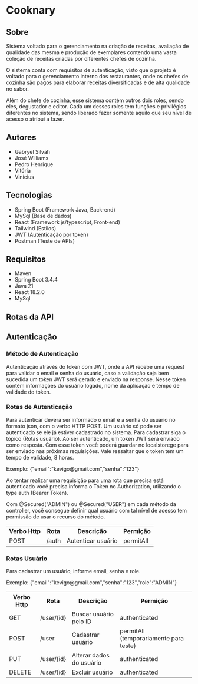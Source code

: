 


# Cooknary

## Sobre

Sistema voltado para o gerenciamento na criação de receitas, avaliação de qualidade das mesma e produção de exemplares
contendo uma vasta coleção de receitas criadas por diferentes chefes de cozinha. 

O sistema conta com requisitos de autenticação, visto que o projeto é voltado para o gerenciamento interno dos restaurantes, 
onde os chefes de cozinha são pagos para elaborar receitas diversificadas e de alta qualidade no sabor. 

Além do chefe de cozinha, esse sistema contém outros dois roles, sendo eles, degustador e editor. Cada um desses roles tem funções e privilégios diferentes no sistema, 
sendo liberado fazer somente aquilo que seu nível de acesso o atribui a fazer.

<p>

  
</p>

## Autores

- Gabryel Silvah
- José Williams
- Pedro Henrique
- Vitória
- Vinícius


## Tecnologias

- Spring Boot (Framework Java, Back-end)
- MySql (Base de dados)
- React (Framework js/typescript, Front-end)
- Tailwind (Estilos)
- JWT (Autenticação por token)
- Postman (Teste de APIs)

## Requisitos

- Maven
- Spring Boot 3.4.4
- Java 21
- React 18.2.0
- MySql

## Rotas da API

## Autenticação

### Método de Autenticação
<p>
Autenticação através do token com JWT, onde a API recebe uma request para validar o email e senha do usuário, caso a validação seja bem sucedida um token JWT será gerado e enviado na response. Nesse token contém informações do usuário logado, nome da aplicação e tempo de validade do token.
</p>

### Rotas de Autenticação

<p>
  Para autenticar deverá ser informado o email e a senha do usuário no formato json, com o verbo HTTP POST.
  Um usuário só pode ser autenticado se ele já estiver cadastrado no sistema. Para cadastrar siga o tópico (Rotas usuário).
  Ao ser autenticado, um token JWT será enviado como resposta. Com esse token você poderá guardar no localstorege para ser enviado nas próximas 
  requisições. Vale ressaltar que o token tem um tempo de validade, 8 horas.
</p>

<p>
  Exemplo: {"email":"kevigo@gmail.com","senha":"123"}
</p>

<p>
  Ao tentar realizar uma requisição para uma rota que precisa está autenticado você precisa informa o Token no Authorization, utilizando o type auth (Bearer Token).
</p>


<p>
Com @Secured("ADMIN") ou @Secured("USER") em cada método da controller, você consegue definir qual usuário com tal nível de acesso tem permissão de usar o recurso do método.
</p>


<table>
  <tr>
    <th>Verbo Http</th>
    <th>Rota</th>
    <th>Descrição</th>
    <th>Permição</th>
  </tr>
  <tr>
    <td>POST</td>
    <td>/auth</td>
    <td>Autenticar usuário</td>
    <td>permitAll</td>
  </tr>
</table>

### Rotas Usuário
<p>
  Para cadastrar um usuário, informe email, senha e role.
</p>

<p>
  Exemplo: {"email":"kevigo@gmail.com","senha":"123","role":"ADMIN"}
</p>

<table>
  <tr>
    <th>Verbo Http</th>
    <th>Rota</th>
    <th>Descrição</th>
    <th>Permição</th>
  </tr>
  <tr>
    <td>GET</td>
    <td>/user/{id}</td>
    <td>Buscar usuário pelo ID</td>
    <td>authenticated</td>
  </tr>
  <tr>
    <td>POST</td>
    <td>/user</td>
    <td>Cadastrar usuário</td>
    <td>permitAll (temporariamente para teste)</td>
  </tr>
  <tr>
    <td>PUT</td>
    <td>/user/{id}</td>
    <td>Alterar dados do usuário</td>
    <td>authenticated</td>
  </tr>
  <tr>
    <td>DELETE</td>
    <td>/user/{id}</td>
    <td>Excluír usuário</td>
    <td>authenticated</td>
  </tr>
</table>
